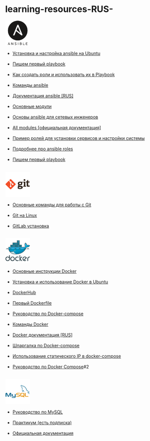 # learning-resources-RUS-

<!-- Ansible -->
<div>
<img src="https://github.com/devicons/devicon/blob/master/icons/ansible/ansible-original-wordmark.svg" title="Ansible"  alt="Ansible" width="80" height="80"/>&nbsp;
</div>
<ul>
  <li><a href="https://www.digitalocean.com/community/tutorials/how-to-install-and-configure-ansible-on-ubuntu-20-04-ru">Установка и настройка ansible на Ubuntu</a></li><br>
  <li><a href="https://habr.com/ru/company/southbridge/blog/569172/">Пишем первый playbook</a></li><br>
  <li><a href="https://infoit.com.ua/linux/kak-sozdavat-ansible-roli-i-ispolzovat-ix-v-playbook/">Как создать роли и использовать их в Playbook</a></li><br>
  <li><a href="https://900913.ru/tldr/common/en/ansible/">Команды ansible</a></li><br>
  <li><a href="https://pocoz.gitbooks.io/ansible_for_dev_ops_russian/content/ustanovka-ansible.html">Документация ansible [RUS]</a></li><br>
  <li><a href="https://webhamster.ru/mytetrashare/index/mtb0/1574846752mh9044uv9w">Основные модули</a></li><br>
  <li><a href="https://ansible-for-network-engineers.readthedocs.io/ru/latest/book/02_playbook_basics/variables.html">Основы ansible для сетевых инженеров</a></li><br>
  <li><a href="https://docs.ansible.com/ansible/2.9/modules/list_of_all_modules.html">All modules [официальная документация]</a></li><br>
  <li><a href="https://www.dmosk.ru/miniinstruktions.php?mini=ansible-roles-example">Пример ролей для установки сервисов и настройки системы</a></li><br>
  <li><a href="https://andreyex.ru/linux/ansible-roli-v-ansible/">Подробнее про ansible roles</a></li><br>
  <li><a href="https://habr.com/ru/company/southbridge/blog/569172/">Пишем первый playbook</a></li><br>
</ul>

<!-- Git -->
<div>
<img src="https://github.com/devicons/devicon/blob/master/icons/git/git-original-wordmark.svg" title="Git" **alt="Git" width="80" height="80"/>&nbsp
</div>

<ul>
  <li><a href="https://habr.com/ru/company/ruvds/blog/599929/">Основные команды для работы с Git</a></li><br>
  <li><a href="https://www.dmosk.ru/miniinstruktions.php?mini=github-linux-use">Git на Linux</a></li><br>
  <li><a href="https://coderlessons.com/tutorials/devops/vyuchit-gitlab/gitlab-ustanovka">GitLab установка</a></li><br>
</ul>

<!-- Docker -->
<div>
<img src="https://github.com/devicons/devicon/blob/master/icons/docker/docker-original-wordmark.svg" title="Docker"  alt="Docker" width="80" height="80"/>&nbsp;
</div>

<ul>
  <li><a href="https://tproger.ru/translations/docker-instuction/">Основные инструкции Docker</a></li><br>
  <li><a href="https://www.digitalocean.com/community/tutorials/how-to-install-and-use-docker-on-ubuntu-20-04-ru">Установка и использование Docker в Ubuntu</a></li><br>
  <li><a href="https://login.docker.com/u/login/identifier?state=hKFo2SBMZloxajZWaXhROV9CZFktWHVhSVpaNDhvZXZhdzlLRKFur3VuaXZlcnNhbC1sb2dpbqN0aWTZIERqeERTZWdHT3NlNVVaLU9RUDdUcEs5T1lURVNCbW9so2NpZNkgbHZlOUdHbDhKdFNVcm5lUTFFVnVDMGxiakhkaTluYjk">DockerHub</a></li><br>
  <li><a href="https://russianblogs.com/article/78361481693/">Первый Dockerfile</a></li><br>
  <li><a href="https://habr.com/ru/company/ruvds/blog/450312/">Руководство по Docker-compose</a></li><br>
  <li><a href="https://habr.com/ru/company/ruvds/blog/440660/">Команды Docker</a></li><br>
  <li><a href="https://spec-zone.ru/docker~18/compose/compose-file/index">Docker документация [RUS]</a></li><br>
  <li><a href="https://devops.org.ru/dockercompose-summary">Шпаргалка по Docker-compose</a></li><br>
  <li><a href="https://linux-notes.org/ispol-zovanie-staticheskogo-ip-adresa-v-docker-compose/">Использование статического IP в docker-compose</a></li><br>
  <li><a href="https://highload.today/docker-compose/#2">Руководство по Docker Compose</a>#2</li><br> 
</ul>

<!-- MySQL -->
<div>
<img src="https://github.com/devicons/devicon/blob/master/icons/mysql/mysql-original-wordmark.svg" title="MySQL"  alt="MySQL" width="80" height="80"/>&nbsp;
</div>

<ul>
  <li><a href="https://metanit.com/sql/mysql/">Руководство по MySQL</a></li><br>
  <li><a href="https://learndb.ru/courses">Практикум (есть подписка)</a></li><br>
  <li><a href="https://dev.mysql.com/doc/refman/8.0/en/tutorial.html">Официальная документация</a></li><br>
</ul>














